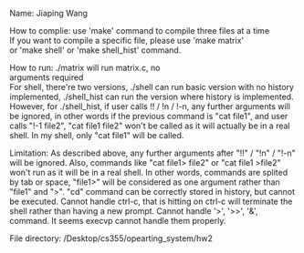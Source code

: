 Name: Jiaping Wang

How to complie: use 'make' command to compile three files at a time \
		If you want to compile a specific file, please use 'make matrix' \
		or 'make shell' or 'make shell_hist' command.

How to run: ./matrix will run matrix.c, no \
		arguments required \
	    For shell, there're two versions, ./shell can run basic version with no history implemented, ./shell_hist can run the version where history is implemented. However, for ./shell_hist, if user calls !! / !n / !-n, any further arguments will be ignored, in other words if the previous command is "cat file1", and user calls "!-1 file2", "cat file1 file2" won't be called as it will actually be in a real shell. In my shell, only "cat file1" will be called.

Limitation: As described above, any further arguments after "!!" / "!n" / "!-n" will be ignored. Also, commands like 
"cat file1> file2" or "cat file1 >file2" won't run as it will be in a real shell. In other words, commands are splited by tab or space, "file1>" will be considered as one argument rather than "file1" and ">".
"cd" command can be correctly stored in history, but cannot be executed.
Cannot handle ctrl-c, that is hitting on ctrl-c will terminate the shell rather than having a new prompt. 
Cannot handle '>', '>>', '&', command. It seems execvp cannot handle them properly.


File directory: /Desktop/cs355/opearting_system/hw2
